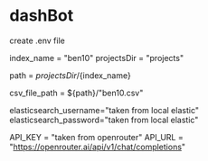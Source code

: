 # dashBot

create .env file

index_name = "ben10"
projectsDir = "projects"

path = ${projectsDir}/${index_name}

csv_file_path = ${path}/"ben10.csv"


elasticsearch_username="taken from local elastic"
elasticsearch_password="taken from local elastic"


API_KEY = "taken from openrouter"
API_URL = "https://openrouter.ai/api/v1/chat/completions"